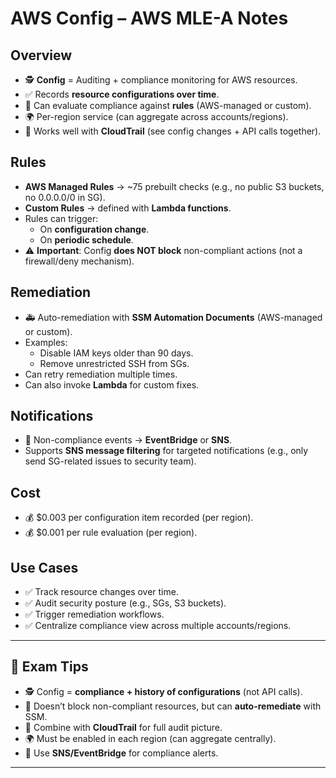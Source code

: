 # AWS Config – AWS MLE-A Notes

## Overview
- 🕵️ **Config** = Auditing + compliance monitoring for AWS resources.  
- ✅ Records **resource configurations over time**.  
- 📜 Can evaluate compliance against **rules** (AWS-managed or custom).  
- 🌍 Per-region service (can aggregate across accounts/regions).  
- 🔗 Works well with **CloudTrail** (see config changes + API calls together).  

## Rules
- **AWS Managed Rules** → ~75 prebuilt checks (e.g., no public S3 buckets, no 0.0.0.0/0 in SG).  
- **Custom Rules** → defined with **Lambda functions**.  
- Rules can trigger:  
  - On **configuration change**.  
  - On **periodic schedule**.  
- ⚠️ **Important**: Config **does NOT block** non-compliant actions (not a firewall/deny mechanism).  

## Remediation
- 🚑 Auto-remediation with **SSM Automation Documents** (AWS-managed or custom).  
- Examples:  
  - Disable IAM keys older than 90 days.  
  - Remove unrestricted SSH from SGs.  
- Can retry remediation multiple times.  
- Can also invoke **Lambda** for custom fixes.  

## Notifications
- 🔔 Non-compliance events → **EventBridge** or **SNS**.  
- Supports **SNS message filtering** for targeted notifications (e.g., only send SG-related issues to security team).  

## Cost
- 💰 $0.003 per configuration item recorded (per region).  
- 💰 $0.001 per rule evaluation (per region).  

## Use Cases
- ✅ Track resource changes over time.  
- ✅ Audit security posture (e.g., SGs, S3 buckets).  
- ✅ Trigger remediation workflows.  
- ✅ Centralize compliance view across multiple accounts/regions.  

---

## 🔑 Exam Tips
- 🕵️ Config = **compliance + history of configurations** (not API calls).  
- 🚫 Doesn’t block non-compliant resources, but can **auto-remediate** with SSM.  
- 🔗 Combine with **CloudTrail** for full audit picture.  
- 🌍 Must be enabled in each region (can aggregate centrally).  
- 📧 Use **SNS/EventBridge** for compliance alerts.  

---
